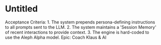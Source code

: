 # Untitled

Acceptance Criteria: 1. The system prepends persona-defining instructions to all prompts sent to the LLM. 2. The system maintains a 'Session Memory' of recent interactions to provide context. 3. The engine is hard-coded to use the Aleph Alpha model.
Epic: Coach Klaus & AI